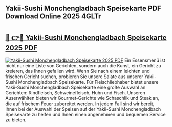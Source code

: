 ## Yakii-Sushi Monchengladbach Speisekarte PDF Download Online 2025 4GLTr

# <h2><a href="http://gc8dgnm.nevu.top/?p=Yakii-Sushi+Monchengladbach+Speisekarte">🔗 👉🔴 Yakii-Sushi Monchengladbach Speisekarte 2025 PDF</a></h2>

[![Yakii-Sushi Monchengladbach Speisekarte 2025 PDF](https://i.imgur.com/dBaPXMq.png)](http://gc8dgnm.nevu.top/?p=Yakii-Sushi+Monchengladbach+Speisekarte)
Ein Essensmenü ist nicht nur eine Liste von Gerichten, sondern auch die Kunst, ein Gericht zu kreieren, das Ihnen gefallen wird. Wenn Sie nach einem leichten und frischen Gericht suchen, probieren Sie unsere Salate aus unserer Yakii-Sushi Monchengladbach Speisekarte. Für Fleischliebhaber bietet unsere Yakii-Sushi Monchengladbach Speisekarte eine große Auswahl an Gerichten: Rindfleisch, Schweinefleisch, Huhn und Fisch. Unseren Auserwählten bieten wir Gourmet-Gerichte wie Schaschlik und Steak an, die auf frischem Feuer zubereitet werden. In jedem Fall sind wir bereit, Ihnen bei der Auswahl der Speisen auf der Yakii-Sushi Monchengladbach Speisekarte zu helfen und Ihnen einen angenehmen und bequemen Service zu bieten.
